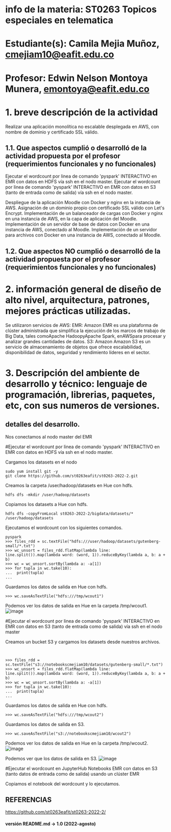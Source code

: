 # info de la materia: ST0263 Topicos especiales en telematica
#
# Estudiante(s): Camila Mejia Muñoz, cmejiam10@eafit.edu.co
#
# Profesor: Edwin Nelson Montoya Munera, emontoya@eafit.edu.co
#
#
#
# 1. breve descripción de la actividad
Realizar una aplicación monolítica no escalable desplegada en AWS, con nombre de dominio y certificado SSL válido.

## 1.1. Que aspectos cumplió o desarrolló de la actividad propuesta por el profesor (requerimientos funcionales y no funcionales)
Ejecutar el wordcount por linea de comando 'pyspark' INTERACTIVO en EMR con datos en HDFS vía ssh en el nodo master.
Ejecutar el wordcount por linea de comando 'pyspark' INTERACTIVO en EMR con datos en S3 (tanto de entrada como de salida) vía ssh en el nodo master.

Despliegue de la aplicación Moodle con Docker y nginx en la instancia de AWS. Asignación de un dominio propio con certificado SSL válido con Let's Encrypt.
Implementación de un balanceador de cargas con Docker y nginx en una instancia de AWS, en la capa de aplicación del Moodle.
Implementación de un servidor de base de datos con Docker en una instancia de AWS, conectado al Moodle.
Implementación de un servidor para archivos con Docker en una instancia de AWS, conectado al Moodle.


## 1.2. Que aspectos NO cumplió o desarrolló de la actividad propuesta por el profesor (requerimientos funcionales y no funcionales)



# 2. información general de diseño de alto nivel, arquitectura, patrones, mejores prácticas utilizadas.
Se utilizaron servicios de AWS:
EMR: Amazon EMR es una plataforma de clúster administrada que simplifica la ejecución de los marcos de trabajo de Big Data, tales comoApache HadoopyApache Spark, enAWSpara procesar y analizar grandes cantidades de datos.
S3: Amazon Amazon S3 es un servicio de almacenamiento de objetos que ofrece escalabilidad, disponibilidad de datos, seguridad y rendimiento líderes en el sector.

# 3. Descripción del ambiente de desarrollo y técnico: lenguaje de programación, librerias, paquetes, etc, con sus numeros de versiones.

## detalles del desarrollo.

Nos conectamos al nodo master del EMR

#Ejecutar el wordcount por linea de comando 'pyspark' INTERACTIVO en EMR con datos en HDFS vía ssh en el nodo master.

Cargamos los datasets en el nodo

```
sudo yum install git -y
git clone https://github.com/st0263eafit/st0263-2022-2.git
```
Creamos la carpeta /user/hadoop/datasets en Hue con hdfs.

```
hdfs dfs -mkdir /user/hadoop/datasets

```
Copiamos los datasets a Hue con hdfs.
```
hdfs dfs -copyFromLocal st0263-2022-2/bigdata/datasets/* /user/hadoop/datasets
```
Ejecutamos el wordcount con los siguientes comandos.
```
pyspark
>>> files_rdd = sc.textFile("hdfs:///user/hadoop/datasets/gutenberg-small/*.txt")
>>> wc_unsort = files_rdd.flatMap(lambda line: line.split()).map(lambda word: (word, 1)).reduceByKey(lambda a, b: a + b)
>>> wc = wc_unsort.sortBy(lambda a: -a[1])
>>> for tupla in wc.take(10):
...  print(tupla)
...
```
Guardamos los datos de salida en Hue con hdfs.

```
>>> wc.saveAsTextFile("hdfs:///tmp/wcout1")
```
Podemos ver los datos de salida en Hue en la carpeta /tmp/wcout1.
![image](https://user-images.githubusercontent.com/37966987/203662605-a264a747-bd5a-4ffd-bd43-9582873e5b83.png)

#Ejecutar el wordcount por linea de comando 'pyspark' INTERACTIVO en EMR con datos en S3 (tanto de entrada como de salida) vía ssh en el nodo master

Creamos un bucket S3 y cargamos los datasets desde nuestros archivos.
```


>>> files_rdd = sc.textFile("s3://notebookscmejiam10/datasets/gutenberg-small/*.txt")
>>> wc_unsort = files_rdd.flatMap(lambda line: line.split()).map(lambda word: (word, 1)).reduceByKey(lambda a, b: a + b)
>>> wc = wc_unsort.sortBy(lambda a: -a[1])
>>> for tupla in wc.take(10):
...  print(tupla)
...
```
Guardamos los datos de salida en Hue con hdfs.
```
>>> wc.saveAsTextFile("hdfs:///tmp/wcout2")
```
Guardamos los datos de salida en S3.
```
>>> wc.saveAsTextFile("s3://notebookscmejiam10/wcout2")
```

Podemos ver los datos de salida en Hue en la carpeta /tmp/wcout2.
![image](https://user-images.githubusercontent.com/37966987/203662687-e242c6e5-c1c8-48d2-9995-264e70c69fe9.png)

Podemos ver que los datos de salida en S3.
![image](https://user-images.githubusercontent.com/37966987/203662711-e501bc2c-2e32-418f-a740-0a02d88e27c3.png)

#Ejecutar el wordcount en JupyterHub Notebooks EMR con datos en S3 (tanto datos de entrada como de salida) usando un clúster EMR

Copiamos el notebook del wordcount y lo ejecutamos.


## REFERENCIAS
https://github.com/st0263eafit/st0263-2022-2/

#### versión README.md -> 1.0 (2022-agosto)
